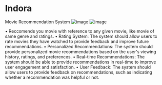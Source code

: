 # Indora
Movie Recommendation System
![image](https://user-images.githubusercontent.com/96198653/232493061-da38a030-0bc2-4499-8e48-9a44c2c9efc7.png)
![image](https://user-images.githubusercontent.com/96198653/232493451-4e9fdd0f-048b-4896-9353-b16c0251e833.png)



•	Reccomends you movie with reference to any given movie, like movie of same genre and ratings.
•	Rating System: The system should allow users to rate movies they have watched to provide feedback and improve future recommendations.
•	Personalized Recommendations: The system should provide personalized movie recommendations based on the user's viewing history, ratings, and preferences.
•	Real-time Recommendations: The system should be able to provide recommendations in real-time to improve user engagement and satisfaction.
•	User Feedback: The system should allow users to provide feedback on recommendations, such as indicating whether a recommendation was helpful or not.
